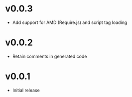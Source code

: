 v0.0.3
======

* Add support for AMD (Require.js) and script tag loading

v0.0.2
======

* Retain comments in generated code

v0.0.1
======

* Initial release

